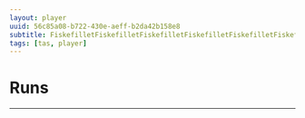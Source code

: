 ```yaml
---
layout: player
uuid: 56c85a08-b722-430e-aeff-b2da42b158e8
subtitle: FiskefilletFiskefilletFiskefilletFiskefilletFiskefilletFiskefillet
tags: [tas, player]
---
```

# Runs
---
